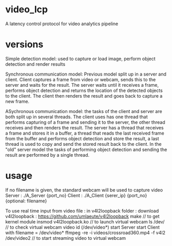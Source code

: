# video_lcp
A latency control protocol for video analytics pipeline

# versions
Simple detection model: used to capture or load image, perform object detection and render results

Synchronous communication model: 
Previous model split up in a server and client. Client captures a frame from video or webcam, sends this to the server and waits for the result. The server waits until it receives a frame, performs object detection and returns the location of the detected objects to the client. The client then renders the result and goes back to capture a new frame.

ASychronous communication model: 
the tasks of the client and server are both split up in several threads. The client uses has one thread that performs capturing of a frame and sending it to the server, the other thread receives and then renders the result. The server has a thread that receives a frame and stores it in a buffer, a thread that reads the last received frame from the buffer and performs object detection and store the result, a last thread is used to copy and send the stored result back to the client. In the "old" server model the tasks of performing object detection and sending the result are performed by a single thread.


# usage
If no filename is given, the standard webcam will be used to capture video
Server : ./A_Server {port_no}
Client : ./A_Client {serer_ip} {port_no} {optional: filename}

To use real time input from video file :
in v4l2loopback folder :
download v4l2loopback  : https://github.com/umlaeute/v4l2loopback
make								// to get kernel module
insmod v4l2loopback.ko		// to launch virtual webcam
ls /dev/ 							// to check virtual webcam video id (/dev/video*)
start Server
start Client with filename = /dev/video*
ffmpeg -re -i videos/crossroad360.mp4 -f v4l2 /dev/video2 	// to start streaming video to virtual webcam

